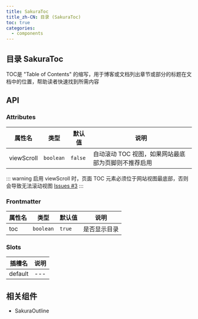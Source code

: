```yaml
---
title: SakuraToc
title_zh-CN: 目录 (SakuraToc)
toc: true
categories:
  - components
---
```


## 目录 SakuraToc

TOC是 "Table of Contents" 的缩写，用于博客或文档列出章节或部分的标题在文档中的位置，帮助读者快速找到所需内容

## API

### Attributes

| 属性名 | 类型 | 默认值 | 说明 |
| ---- | ---- | ---- | ---- |
| viewScroll | `boolean` | `false` | 自动滚动 TOC 视图，如果网站最底部为页脚则不推荐启用 |

::: warning
启用 viewScroll 时，页面 TOC 元素必须位于网站视图最底部，否则会导致无法滚动视图 [Issues #3](https://github.com/WRXinYue/valaxy-theme-sakura/issues/3)
:::

### Frontmatter

| 属性名 | 类型 | 默认值 | 说明 |
| ---- | ---- | ---- | ---- |
| toc | `boolean` | `true` | 是否显示目录 |

### Slots

| 插槽名 | 说明 |
| ---- | ---- |
| default | --- |

## 相关组件

- SakuraOutline

